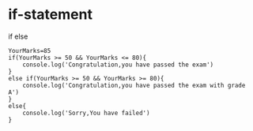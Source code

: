 # if-statement
if else

    YourMarks=85
    if(YourMarks >= 50 && YourMarks <= 80){
        console.log('Congratulation,you have passed the exam')
    }
    else if(YourMarks >= 50 && YourMarks >= 80){
        console.log('Congratulation,you have passed the exam with grade A')
    }
    else{
        console.log('Sorry,You have failed')
    }
